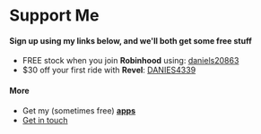 # Support Me
#### Sign up using my links below, and we'll both get some free stuff

- FREE stock when you join **Robinhood** using: [daniels20863](https://join.robinhood.com/daniels20863)
- $30 off your first ride with **Revel**: [DANIES4339](http://app.gorevel.com/redeem-code/DANIES4339)
#### More
- Get my (sometimes free) **[apps](https://apps.apple.com/us/developer/daniel-springer/id1402417666)**
- [Get in touch](https://docs.google.com/forms/d/e/1FAIpQLSer21aRP8VWdepd9tBP8HmR5MH2-rOBfRq34GLQ-FwglpfRdg/viewform)